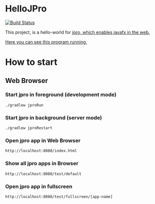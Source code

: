 # HelloJPro

[![Build Status](https://travis-ci.org/jpro-one/HelloJPro.svg?branch=master)](https://travis-ci.org/jpro-one/HelloJPro)

This project, is a hello-world for [jpro, which enables javafx in the web.](https://www.jpro.one/)

[Here you can see this program running.](https://demos.jpro.one/helloworld.html)

# How to start #

## Web Browser ##

### Start jpro in foreground (development mode) ###

```
./gradlew jproRun
```


### Start jpro in background (server mode) ###

```
./gradlew jproRestart
```


### Open jpro app in Web Browser ###
```
http://localhost:8080/index.html
```

### Show all jpro apps in Browser ####
```
http://localhost:8080/test/default
```

### Open jpro app in fullscreen ####
```
http://localhost:8080/test/fullscreen/[app-name]
```


